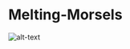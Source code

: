 # Melting-Morsels
![alt-text](https://github.com/muskaangupta98/Melting-Morsels/blob/master/Melting%20Morsels.gif) 
